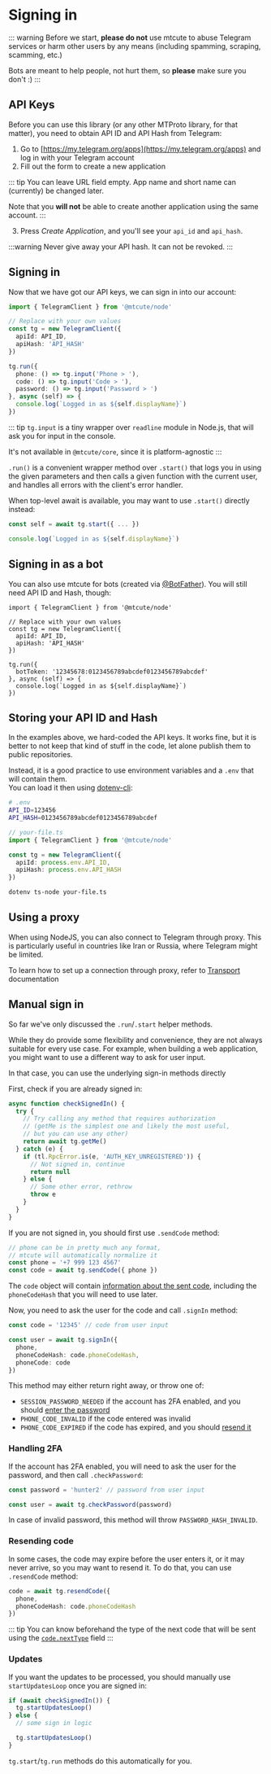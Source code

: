 # Signing in

::: warning
Before we start, **please do not** use mtcute to abuse Telegram services
or harm other users by any means (including spamming, scraping,
scamming, etc.)

Bots are meant to help people, not hurt them, so
**please** make sure you don't :)
:::


## API Keys

Before you can use this library (or any other MTProto library, for that matter),
you need to obtain API ID and API Hash from Telegram:

1. Go to [https://my.telegram.org/apps](https://my.telegram.org/apps)
   and log in with your Telegram account
2. Fill out the form to create a new application

::: tip
You can leave URL field empty.
App name and short name can (currently) be changed later.

Note that you **will not** be able to create
another application using the same account.
:::

3. Press *Create Application*, and you'll see your `api_id` and `api_hash`.

:::warning
Never give away your API hash. It can not be revoked.
:::

## Signing in

Now that we have got our API keys, we can sign in into our account:

```ts
import { TelegramClient } from '@mtcute/node'

// Replace with your own values
const tg = new TelegramClient({
  apiId: API_ID,
  apiHash: 'API_HASH'
})

tg.run({
  phone: () => tg.input('Phone > '),
  code: () => tg.input('Code > '),
  password: () => tg.input('Password > ')
}, async (self) => {
  console.log(`Logged in as ${self.displayName}`)
})
```

::: tip
`tg.input` is a tiny wrapper over `readline` module in Node.js,
that will ask you for input in the console.

It's not available in `@mtcute/core`, since it is platform-agnostic
:::

`.run()` is a convenient wrapper method over `.start()` that logs you in using
the given parameters and then calls a given function with the current user, and 
handles all errors with the client's error handler.

When top-level await is available, you may want to use `.start()` directly instead:

```ts
const self = await tg.start({ ... })

console.log(`Logged in as ${self.displayName}`)
```

## Signing in as a bot

You can also use mtcute for bots (created via [@BotFather](https://t.me/BotFather)).
You will still need API ID and Hash, though:

```ts{10}
import { TelegramClient } from '@mtcute/node'

// Replace with your own values
const tg = new TelegramClient({
  apiId: API_ID,
  apiHash: 'API_HASH'
})

tg.run({
  botToken: '12345678:0123456789abcdef0123456789abcdef'
}, async (self) => {
  console.log(`Logged in as ${self.displayName}`)
})
```

## Storing your API ID and Hash

In the examples above, we hard-coded the API keys. It works
fine, but it is better to not keep that kind of stuff in the code,
let alone publish them to public repositories.

Instead, it is a good practice to use environment variables
and a `.env` that will contain them.  
You can load it then using [dotenv-cli](https://npmjs.org/package/dotenv-cli):

```bash
# .env
API_ID=123456
API_HASH=0123456789abcdef0123456789abcdef
```

```ts
// your-file.ts
import { TelegramClient } from '@mtcute/node'

const tg = new TelegramClient({
  apiId: process.env.API_ID,
  apiHash: process.env.API_HASH
})
```

```bash
dotenv ts-node your-file.ts
```

## Using a proxy

When using NodeJS, you can also connect to Telegram through proxy.
This is particularly useful in countries like Iran or Russia, where
Telegram might be limited.

To learn how to set up a connection through proxy,
refer to [Transport](../topics/transport.html#http-s-proxy-transport) documentation

## Manual sign in

So far we've only discussed the `.run`/`.start` helper methods. 

While they do provide some flexibility and convenience, they are not always
suitable for every use case. For example, when building a web application,
you might want to use a different way to ask for user input.

In that case, you can use the underlying sign-in methods directly

<!-- TODO link to full example -->

First, check if you are already signed in:

```ts
async function checkSignedIn() {
  try {
    // Try calling any method that requires authorization
    // (getMe is the simplest one and likely the most useful,
    // but you can use any other)
    return await tg.getMe()
  } catch (e) {
    if (tl.RpcError.is(e, 'AUTH_KEY_UNREGISTERED')) {
      // Not signed in, continue
      return null
    } else {
      // Some other error, rethrow
      throw e
    }
  }
}
```

If you are not signed in, you should first use `.sendCode` method:

```ts
// phone can be in pretty much any format, 
// mtcute will automatically normalize it
const phone = '+7 999 123 4567'
const code = await tg.sendCode({ phone })
```

The `code` object will contain [information about the sent code](https://ref.mtcute.dev/classes/_mtcute_client.index.SentCode.html), 
including the `phoneCodeHash` that you will need to use later.

Now, you need to ask the user for the code and call `.signIn` method:

```ts
const code = '12345' // code from user input

const user = await tg.signIn({
  phone,
  phoneCodeHash: code.phoneCodeHash,
  phoneCode: code
})
```

This method may either return right away, or throw one of:
  - `SESSION_PASSWORD_NEEDED` if the account has 2FA enabled, and you should [enter the password](#handling-2fa)
  - `PHONE_CODE_INVALID` if the code entered was invalid
  - `PHONE_CODE_EXPIRED` if the code has expired, and you should [resend it](#resending-code)

### Handling 2FA

If the account has 2FA enabled, you will need to ask the user for the password, and then call `.checkPassword`:

```ts
const password = 'hunter2' // password from user input

const user = await tg.checkPassword(password)
```

In case of invalid password, this method will throw `PASSWORD_HASH_INVALID`.

### Resending code

In some cases, the code may expire before the user enters it, or it may never arrive,
so you may want to resend it. To do that, you can use `.resendCode` method:

```ts
code = await tg.resendCode({
  phone,
  phoneCodeHash: code.phoneCodeHash
})
```

::: tip
You can know beforehand the type of the next code that will be sent
using the [`code.nextType`](https://ref.mtcute.dev/classes/_mtcute_client.index.SentCode.html#nextType) field
:::

### Updates

If you want the updates to be processed, you should manually use `startUpdatesLoop` once you are signed in:

```ts
if (await checkSignedIn()) {
  tg.startUpdatesLoop()
} else {
  // some sign in logic

  tg.startUpdatesLoop()
}
```

`tg.start`/`tg.run` methods do this automatically for you.
